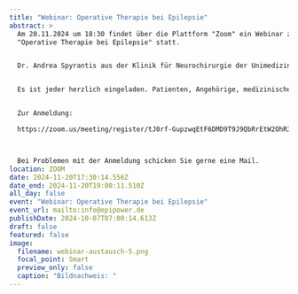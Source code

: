 ```yaml
---
title: "Webinar: Operative Therapie bei Epilepsie"
abstract: >
  Am 20.11.2024 um 18:30 findet über die Plattform "Zoom" ein Webinar zum Thema
  "Operative Therapie bei Epilepsie" statt.


  Dr. Andrea Spyrantis aus der Klinik für Neurochirurgie der Unimedizin Frankfurt am Main wird dieses Webinar halten.


  Es ist jeder herzlich eingeladen. Patienten, Angehörige, medizinisches Fachpersonal, Interessierte, etc.


  Zur Anmeldung:

  https://zoom.us/meeting/register/tJ0rf-GupzwqEtF6DMD9T9J9QbRrEtW2OhR3 



  Bei Problemen mit der Anmeldung schicken Sie gerne eine Mail.
location: ZOOM
date: 2024-11-20T17:30:14.556Z
date_end: 2024-11-20T19:00:11.510Z
all_day: false
event: "Webinar: Operative Therapie bei Epilepsie"
event_url: mailto:info@epipower.de
publishDate: 2024-10-07T07:00:14.613Z
draft: false
featured: false
image:
  filename: webinar-austausch-5.png
  focal_point: Smart
  preview_only: false
  caption: "Bildnachweis: "
---
```

